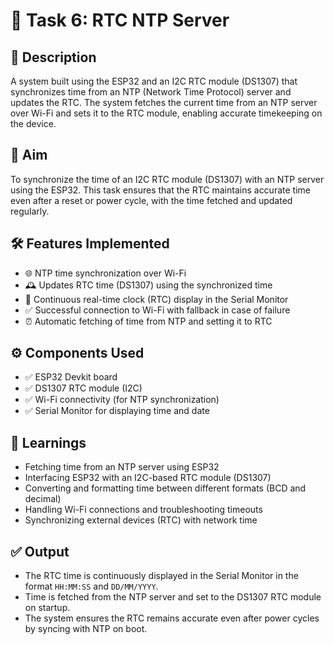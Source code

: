 # 📌 Task 6: RTC NTP Server

## 📖 Description
A system built using the ESP32 and an I2C RTC module (DS1307) that synchronizes time from an NTP (Network Time Protocol) server and updates the RTC. The system fetches the current time from an NTP server over Wi-Fi and sets it to the RTC module, enabling accurate timekeeping on the device.

## 🎯 Aim
To synchronize the time of an I2C RTC module (DS1307) with an NTP server using the ESP32. This task ensures that the RTC maintains accurate time even after a reset or power cycle, with the time fetched and updated regularly.

## 🛠️ Features Implemented
- 🌐 NTP time synchronization over Wi-Fi
- 🕰️ Updates RTC time (DS1307) using the synchronized time
- 📡 Continuous real-time clock (RTC) display in the Serial Monitor
- ✅ Successful connection to Wi-Fi with fallback in case of failure
- ⏰ Automatic fetching of time from NTP and setting it to RTC

## ⚙️ Components Used
- ✅ ESP32 Devkit board
- ✅ DS1307 RTC module (I2C)
- ✅ Wi-Fi connectivity (for NTP synchronization)
- ✅ Serial Monitor for displaying time and date

## 🧠 Learnings
- Fetching time from an NTP server using ESP32
- Interfacing ESP32 with an I2C-based RTC module (DS1307)
- Converting and formatting time between different formats (BCD and decimal)
- Handling Wi-Fi connections and troubleshooting timeouts
- Synchronizing external devices (RTC) with network time

## ✅ Output
- The RTC time is continuously displayed in the Serial Monitor in the format `HH:MM:SS` and `DD/MM/YYYY`.
- Time is fetched from the NTP server and set to the DS1307 RTC module on startup.
- The system ensures the RTC remains accurate even after power cycles by syncing with NTP on boot.
